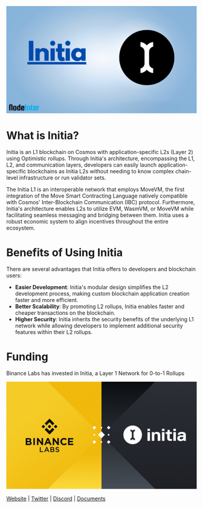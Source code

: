 ![logo](https://github.com/PrastianHD/NodeInter/blob/mains/%5BAsset%5D/Initia-Research.png.png)

# **What is Initia?**

Initia is an L1 blockchain on Cosmos with application-specific L2s (Layer 2) using Optimistic rollups. Through Initia's architecture, encompassing the L1, L2, and communication layers, developers can easily launch application-specific blockchains as Initia L2s without needing to know complex chain-level infrastructure or run validator sets.

The Initia L1 is an interoperable network that employs MoveVM, the first integration of the Move Smart Contracting Language natively compatible with Cosmos' Inter-Blockchain Communication (IBC) protocol. Furthermore, Initia's architecture enables L2s to utilize EVM, WasmVM, or MoveVM while facilitating seamless messaging and bridging between them. Initia uses a robust economic system to align incentives throughout the entire ecosystem.

# **Benefits of Using Initia**
There are several advantages that Initia offers to developers and blockchain users:

- **Easier Development**: Initia's modular design simplifies the L2 development process, making custom blockchain application creation faster and more efficient.
- **Better Scalability**: By promoting L2 rollups, Initia enables faster and cheaper transactions on the blockchain.
- **Higher Security**: Initia inherits the security benefits of the underlying L1 network while allowing developers to implement additional security features within their L2 rollups.

# **Funding**
Binance Labs has invested in Initia, a Layer 1 Network for 0-to-1 Rollups

![logo](https://github.com/PrastianHD/NodeInter/blob/mains/%5BAsset%5D/initia-binance.png)

[Website](https://initia.xyz/) | [Twitter](https://twitter.com/initiaFDN) | [Discord](https://discord.com/invite/initia) | [Documents](https://docs.initia.xyz/)
